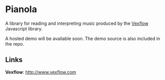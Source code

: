 Pianola
=======

A library for reading and interpreting music produced by the [Vexflow](http://github.com/0xfe/vexflow "Vexflow") Javascript library.

A hosted demo will be available soon. The demo source is also included in the repo.

Links
-----

**Vexflow**: http://www.vexflow.com
